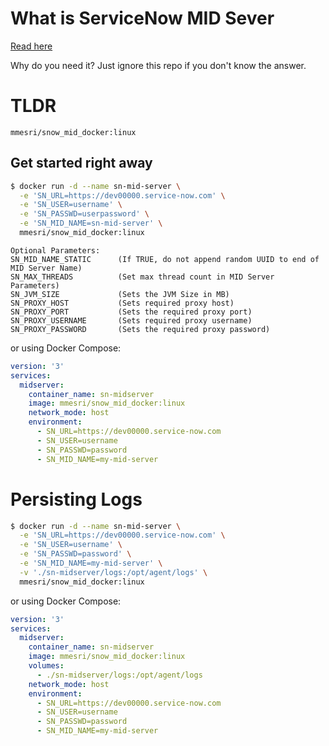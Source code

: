 # What is ServiceNow MID Sever

[Read here](https://docs.servicenow.com/bundle/paris-servicenow-platform/page/product/mid-server/concept/mid-server-landing.html)

Why do you need it? Just ignore this repo if you don't know the answer.

# TLDR

`mmesri/snow_mid_docker:linux`

## Get started right away

```bash
$ docker run -d --name sn-mid-server \
  -e 'SN_URL=https://dev00000.service-now.com' \
  -e 'SN_USER=username' \
  -e 'SN_PASSWD=userpassword' \
  -e 'SN_MID_NAME=sn-mid-server' \
  mmesri/snow_mid_docker:linux
```

```
Optional Parameters:
SN_MID_NAME_STATIC      (If TRUE, do not append random UUID to end of MID Server Name)
SN_MAX_THREADS          (Set max thread count in MID Server Parameters)
SN_JVM_SIZE             (Sets the JVM Size in MB)
SN_PROXY_HOST           (Sets required proxy host)
SN_PROXY_PORT           (Sets the required proxy port)
SN_PROXY_USERNAME       (Sets required proxy username)
SN_PROXY_PASSWORD       (Sets the required proxy password)
```

or using Docker Compose:

```yaml
version: '3'
services:
  midserver:
    container_name: sn-midserver
    image: mmesri/snow_mid_docker:linux
    network_mode: host
    environment:
      - SN_URL=https://dev00000.service-now.com
      - SN_USER=username
      - SN_PASSWD=password
      - SN_MID_NAME=my-mid-server
```

# Persisting Logs

```bash
$ docker run -d --name sn-mid-server \
  -e 'SN_URL=https://dev00000.service-now.com' \
  -e 'SN_USER=username' \
  -e 'SN_PASSWD=password' \
  -e 'SN_MID_NAME=my-mid-server' \
  -v './sn-midserver/logs:/opt/agent/logs' \
  mmesri/snow_mid_docker:linux
```

or using Docker Compose:

```yaml
version: '3'
services:
  midserver:
    container_name: sn-midserver
    image: mmesri/snow_mid_docker:linux
    volumes:
      - ./sn-midserver/logs:/opt/agent/logs
    network_mode: host
    environment:
      - SN_URL=https://dev00000.service-now.com
      - SN_USER=username
      - SN_PASSWD=password
      - SN_MID_NAME=my-mid-server
```
